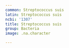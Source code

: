 ```yaml
---
common: Streptococcus suis
latin: Streptococcus suis
ncbi: '1307'
title: Streptococcus suis
group: Bacteria
image: .na.character

---
```

